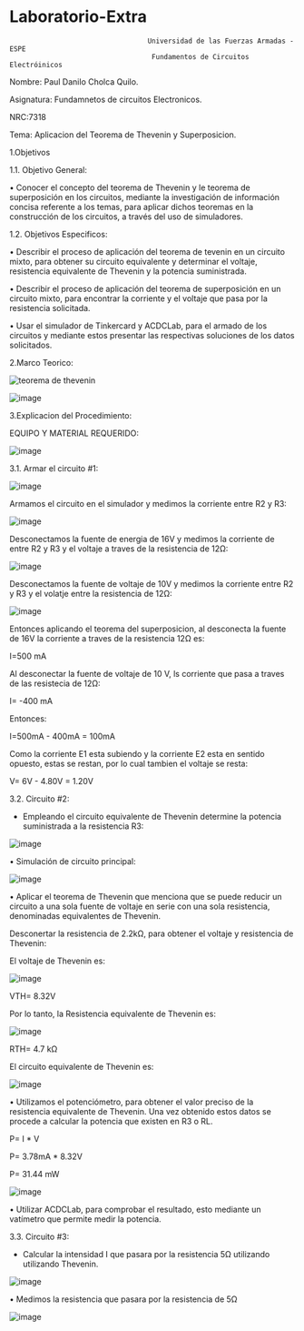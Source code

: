 # Laboratorio-Extra

                                      Universidad de las Fuerzas Armadas - ESPE
                                       Fundamentos de Circuitos Electróinicos

Nombre: Paul Danilo Cholca Quilo.

Asignatura: Fundamnetos de circuitos Electronicos.

NRC:7318

Tema: Aplicacion del Teorema de Thevenin y Superposicion.

1.Objetivos

1.1. Objetivo General:

•	Conocer el concepto del teorema de Thevenin y le teorema de superposición en los circuitos, mediante la investigación de información concisa referente a los temas, para aplicar dichos teoremas en la construcción de los circuitos, a través del uso de simuladores.

1.2. Objetivos Especificos:

•	Describir el proceso de aplicación del teorema de tevenin en un circuito mixto, para obtener su circuito equivalente y determinar el voltaje, resistencia equivalente de Thevenin y la potencia suministrada.

•	Describir el proceso de aplicación del teorema de superposición en un circuito mixto, para encontrar la corriente y el voltaje que pasa por la resistencia solicitada.

•	Usar el simulador de Tinkercard y ACDCLab, para el armado de los circuitos y mediante estos presentar las respectivas soluciones de los datos solicitados.

2.Marco Teorico:

![teorema de thevenin](https://user-images.githubusercontent.com/105687375/184732945-ff17565b-bb93-4344-9a7d-5aebcc0c8218.jpg)

![image](https://user-images.githubusercontent.com/105687375/184733246-c4811eab-d420-43f8-811d-b32a0020d7de.png)

3.Explicacion del Procedimiento:
  
EQUIPO Y MATERIAL REQUERIDO:

![image](https://user-images.githubusercontent.com/105687375/184736243-234497b8-02f7-4af5-8d3a-b0e0767b3feb.png)

3.1. Armar el circuito #1:

![image](https://user-images.githubusercontent.com/105687375/184739366-6126de8c-5fae-4326-8ba6-4831f4085564.png)

Armamos el circuito en el simulador y medimos la corriente entre R2 y R3:

![image](https://user-images.githubusercontent.com/105687375/184780997-4991d01b-1c32-4922-a33f-4ec0147fe3f6.png)

Desconectamos la fuente de energia de 16V y medimos la corriente de entre R2 y R3 y el voltaje a traves de la resistencia de 12Ω:

![image](https://user-images.githubusercontent.com/105687375/184783400-7b9ecfff-6dcd-40c9-a5f1-fdc9722f61b6.png)

Desconectamos la fuente de voltaje de 10V y medimos la corriente entre R2 y R3 y el volatje entre la resistencia de 12Ω:

![image](https://user-images.githubusercontent.com/105687375/184783605-6de70fef-15bf-48c4-92b2-2eb572a27bd9.png)

Entonces aplicando el teorema del superposicion, al desconecta la fuente de 16V la corriente  a traves de la resistencia 12Ω es:

I=500 mA

Al desconectar la fuente de voltaje de 10 V, ls corriente que pasa a traves de las resistecia de 12Ω:

I= -400 mA

Entonces:

I=500mA - 400mA = 100mA

Como la corriente E1 esta subiendo  y la corriente E2 esta en sentido opuesto, estas se restan, por lo cual tambien el voltaje se resta:

V= 6V -  4.80V = 1.20V

3.2. Circuito #2:

- Empleando el circuito equivalente de Thevenin determine la potencia suministrada a la resistencia R3:

![image](https://user-images.githubusercontent.com/105687375/184784492-c1f2d63f-047a-4de1-bb3d-f63fbcac5f9b.png)

•	Simulación de circuito principal:

![image](https://user-images.githubusercontent.com/105687375/184785085-0f9b5170-7f86-465e-9624-e0deb0efe67d.png)

•	Aplicar el teorema de Thevenin que menciona que se puede reducir un circuito a una sola fuente de voltaje en serie con una sola resistencia, denominadas equivalentes de Thevenin.

Desconertar la resistencia  de 2.2kΩ, para obtener el voltaje y resistencia de Thevenin:

El voltaje de Thevenin es:

![image](https://user-images.githubusercontent.com/105687375/184787139-1547febb-1471-48e9-94fe-b192f7172f72.png)

VTH=  8.32V

Por lo tanto, la Resistencia equivalente de Thevenin es:

![image](https://user-images.githubusercontent.com/105687375/184787506-dddf2efd-7fd2-498d-a41b-06ddbd1793e2.png)

RTH= 4.7 kΩ

El circuito equivalente de Thevenin es:

![image](https://user-images.githubusercontent.com/105687375/184788856-389b20a3-95a0-4c31-b03c-914c4b67de33.png)

•	Utilizamos el potenciómetro, para obtener el valor preciso de la resistencia equivalente de Thevenin. Una vez obtenido estos datos se procede a calcular la potencia que existen en R3 o RL.

P= I * V

P= 3.78mA *  8.32V

P= 31.44 mW

![image](https://user-images.githubusercontent.com/105687375/184791263-0d4e23b7-232b-42f5-b2dd-883637e45ee2.png)

•	Utilizar ACDCLab, para comprobar el resultado, esto mediante un vatímetro que permite medir la potencia.

3.3. Circuito #3:

- Calcular  la intensidad I que pasara por la resistencia 5Ω utilizando utilizando Thevenin.

![image](https://user-images.githubusercontent.com/105687375/184791676-293eb968-83d2-4a4b-9d9e-b823146ce45f.png)

•	Medimos la resistencia que pasara por la resistencia de 5Ω

![image](https://user-images.githubusercontent.com/105687375/184793242-b37de0b6-4349-47dc-b09d-573f862f8114.png)



